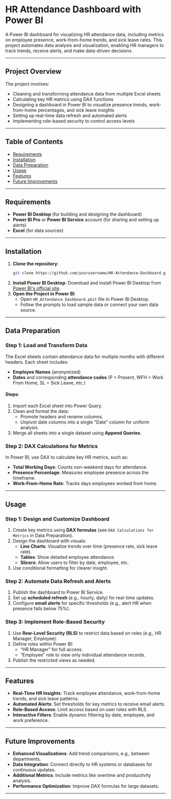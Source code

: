 # HR Attendance Dashboard with Power BI

A Power BI dashboard for visualizing HR attendance data, including metrics on employee presence, work-from-home trends, and sick leave rates. This project automates data analysis and visualization, enabling HR managers to track trends, receive alerts, and make data-driven decisions.

---

## Project Overview

The project involves:
- Cleaning and transforming attendance data from multiple Excel sheets
- Calculating key HR metrics using DAX functions
- Designing a dashboard in Power BI to visualize presence trends, work-from-home percentages, and sick leave insights
- Setting up real-time data refresh and automated alerts
- Implementing role-based security to control access levels

---

## Table of Contents

- [Requirements](#requirements)
- [Installation](#installation)
- [Data Preparation](#data-preparation)
- [Usage](#usage)
- [Features](#features)
- [Future Improvements](#future-improvements)

---

## Requirements

- **Power BI Desktop** (for building and designing the dashboard)
- **Power BI Pro** or **Power BI Service** account (for sharing and setting up alerts)
- **Excel** (for data sources)

---

## Installation

1. **Clone the repository**:
   ```bash
   git clone https://github.com/yourusername/HR-Attendance-Dashboard.git
   ```
2. **Install Power BI Desktop**: Download and install Power BI Desktop from [Power BI's official site](https://powerbi.microsoft.com/desktop/).
3. **Open the Project in Power BI**:
   - Open `HR_Attendance_Dashboard.pbit` file in Power BI Desktop.
   - Follow the prompts to load sample data or connect your own data source.

---

## Data Preparation

### Step 1: Load and Transform Data
The Excel sheets contain attendance data for multiple months with different headers. Each sheet includes:
- **Employee Names** (anonymized)
- **Dates** and corresponding **attendance codes** (P = Present, WFH = Work From Home, SL = Sick Leave, etc.)

#### Steps:
1. Import each Excel sheet into Power Query.
2. Clean and format the data:
   - Promote headers and rename columns.
   - Unpivot date columns into a single "Date" column for uniform analysis.
3. Merge all sheets into a single dataset using **Append Queries**.

### Step 2: DAX Calculations for Metrics
In Power BI, use DAX to calculate key HR metrics, such as:
- **Total Working Days**: Counts non-weekend days for attendance.
- **Presence Percentage**: Measures employee presence across the timeframe.
- **Work-From-Home Rate**: Tracks days employees worked from home.

---

## Usage

### Step 1: Design and Customize Dashboard
1. Create key metrics using **DAX formulas** (see `DAX Calculations for Metrics` in Data Preparation).
2. Design the dashboard with visuals:
   - **Line Charts**: Visualize trends over time (presence rate, sick leave rate).
   - **Tables**: Show detailed employee attendance.
   - **Slicers**: Allow users to filter by date, employee, etc.
3. Use conditional formatting for clearer insight.

### Step 2: Automate Data Refresh and Alerts
1. Publish the dashboard to Power BI Service.
2. Set up **scheduled refresh** (e.g., hourly, daily) for real-time updates.
3. Configure **email alerts** for specific thresholds (e.g., alert HR when presence falls below 75%).

### Step 3: Implement Role-Based Security
1. Use **Row-Level Security (RLS)** to restrict data based on roles (e.g., HR Manager, Employee).
2. Define roles within Power BI:
   - “HR Manager” for full access.
   - “Employee” role to view only individual attendance records.
3. Publish the restricted views as needed.

---

## Features

- **Real-Time HR Insights**: Track employee attendance, work-from-home trends, and sick leave patterns.
- **Automated Alerts**: Set thresholds for key metrics to receive email alerts.
- **Role-Based Access**: Limit access based on user roles with RLS.
- **Interactive Filters**: Enable dynamic filtering by date, employee, and work preference.

---

## Future Improvements

- **Enhanced Visualizations**: Add trend comparisons, e.g., between departments.
- **Data Integration**: Connect directly to HR systems or databases for continuous updates.
- **Additional Metrics**: Include metrics like overtime and productivity analysis.
- **Performance Optimization**: Improve DAX formulas for large datasets.

---


